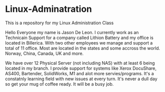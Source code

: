 # Linux-Adminatration
This is a repository for my Linux Administration Class


Hello Everyone my name is Jason De Leon.
I currently work as an Technicain Support for a company called Lithion Battery and my office is located in Billerica.
With two other employees we manage and support a total of 11 office. Most are located in the states and some accross the world. Norway, China, Canada, UK and more.


We have over 12 Physical Server (not including NAS) with at least 6 being located in my branch.
I provide support for systems like Xerox DocuShare, AS400, Bartender, SolidWorks, M1 and alot more servies/programs.
It's a constatnly learning field with new issues at every turn. It's never a dull day so get your mug of coffee ready. It will be a busy job.

